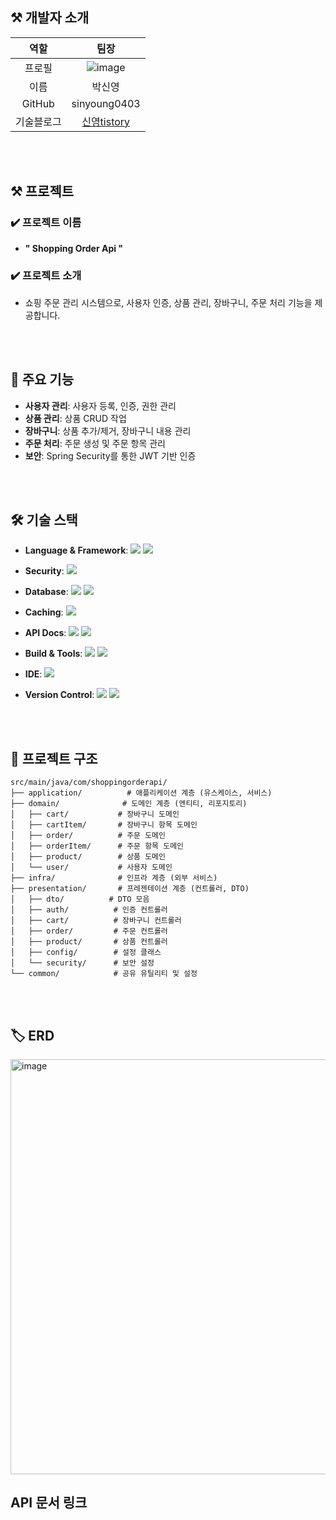 ## ⚒ 개발자 소개

| 역할 | 팀장 |
|:-------------:|:-------------:|
|프로필|![image](https://avatars.githubusercontent.com/u/94594402?v=4&size=64)|
|이름|박신영|
|GitHub|sinyoung0403|
|기술블로그|[신영tistory](https://sintory-04.tistory.com/)|

<br>
<br>

## ⚒ 프로젝트

### ✔️ 프로젝트 이름

- **" Shopping Order Api "**

### ✔️ 프로젝트 소개

- 쇼핑 주문 관리 시스템으로, 사용자 인증, 상품 관리, 장바구니, 주문 처리 기능을 제공합니다.

<br>
<br>

## 🌟 주요 기능

- **사용자 관리**: 사용자 등록, 인증, 권한 관리
- **상품 관리**: 상품 CRUD 작업
- **장바구니**: 상품 추가/제거, 장바구니 내용 관리
- **주문 처리**: 주문 생성 및 주문 항목 관리
- **보안**: Spring Security를 통한 JWT 기반 인증

<br>
<br>

## 🛠️ 기술 스택

- **Language & Framework**: <img src="https://img.shields.io/badge/java17-007396?style=for-the-badge&logo=java&logoColor=white"> <img src="https://img.shields.io/badge/springboot 3.5.4-6DB33F?style=for-the-badge&logo=springboot&logoColor=white">

- **Security**: <img src="https://img.shields.io/badge/Spring Security-6DB33F?style=for-the-badge&logo=Spring Security&logoColor=white">

- **Database**: <img src="https://img.shields.io/badge/Spring Data  Jpa-2E7D32?style=for-the-badge&logo=Databricks&logoColor=white">  <img src="https://img.shields.io/badge/mysql-4479A1?style=for-the-badge&logo=mysql&logoColor=white">

- **Caching**: <img src="https://img.shields.io/badge/Redis-DC382D?style=for-the-badge&logo=Redis&logoColor=white">

- **API Docs**: <img src="https://img.shields.io/badge/Swagger-85EA2D?style=for-the-badge&logo=swagger&logoColor=black"> <img src="https://img.shields.io/badge/postman-FF6C37?style=for-the-badge&logo=postman&logoColor=white">

- **Build & Tools**: <img src="https://img.shields.io/badge/gradle-02303A?style=for-the-badge&logo=gradle&logoColor=white"> <img src="https://img.shields.io/badge/Lombok-E9573F?style=for-the-badge">

- **IDE**: <img src="https://img.shields.io/badge/intellijidea-000000?style=for-the-badge&logo=intellijidea&logoColor=white">

- **Version Control**: <img src="https://img.shields.io/badge/github-181717?style=for-the-badge&logo=github&logoColor=white"> <img src="https://img.shields.io/badge/git-F05032?style=for-the-badge&logo=git&logoColor=white">


<br>
<br>

## 📁 프로젝트 구조

``````
src/main/java/com/shoppingorderapi/
├── application/          # 애플리케이션 계층 (유스케이스, 서비스)
├── domain/              # 도메인 계층 (엔티티, 리포지토리)
│   ├── cart/           # 장바구니 도메인
│   ├── cartItem/       # 장바구니 항목 도메인
│   ├── order/          # 주문 도메인
│   ├── orderItem/      # 주문 항목 도메인
│   ├── product/        # 상품 도메인
│   └── user/           # 사용자 도메인
├── infra/              # 인프라 계층 (외부 서비스)
├── presentation/       # 프레젠테이션 계층 (컨트롤러, DTO)
│   ├── dto/          # DTO 모음
│   ├── auth/          # 인증 컨트롤러
│   ├── cart/          # 장바구니 컨트롤러
│   ├── order/         # 주문 컨트롤러
│   ├── product/       # 상품 컨트롤러
│   ├── config/        # 설정 클래스
│   └── security/      # 보안 설정
└── common/            # 공유 유틸리티 및 설정
``````

<br>
<br>


## 🏷️ ERD

<img width="935" height="664" alt="image" src="https://github.com/user-attachments/assets/867c13f6-bda4-46fd-aa9a-993ae65c0d67" />


## API 문서 링크
